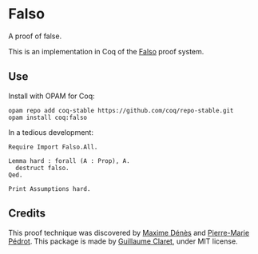 # Falso
A proof of false.

This is an implementation in Coq of the [Falso](http://inutile.club/estatis/falso/) proof system.

## Use
Install with OPAM for Coq:

    opam repo add coq-stable https://github.com/coq/repo-stable.git
    opam install coq:falso

In a tedious development:

    Require Import Falso.All.

    Lemma hard : forall (A : Prop), A.
      destruct falso.
    Qed.

    Print Assumptions hard.

## Credits
This proof technique was discovered by [Maxime Dénès](http://www.maximedenes.fr/) and [Pierre-Marie Pédrot](http://www.pps.univ-paris-diderot.fr/~pedrot/). This package is made by [Guillaume Claret](http://guillaume.claret.me/), under MIT license.
